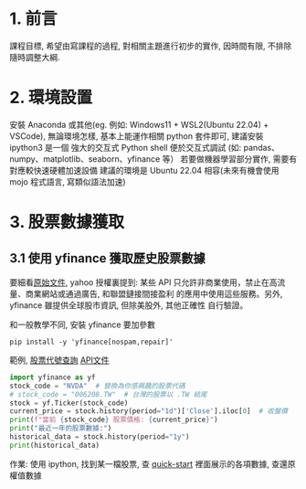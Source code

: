 # 1. 前言
課程目標, 希望由寫課程的過程, 對相關主題進行初步的實作, 因時間有限,
不排除隨時調整大綱.

# 2. 環境設置
安裝 Anaconda 或其他(eg. 例如: Windows11 + WSL2(Ubuntu 22.04) + VSCode),
無論環境怎樣, 基本上能運作相關 python 套件即可, 建議安裝 ipython3 是一個
強大的交互式 Python shell 便於交互式調試
(如: pandas、numpy、matplotlib、seaborn、yfinance 等）
若要做機器學習部分實作, 需要有對應較快速硬體加速設備
建議的環境是 Ubuntu 22.04 相容(未來有機會使用 mojo 程式語言, 寫類似語法加速)
# 3. 股票數據獲取
## 3.1 使用 yfinance 獲取歷史股票數據
要細看[原始文件](https://pypi.org/project/yfinance/), yahoo 授權裏提到:
某些 API 只允許非商業使用，禁止在高流量、商業網站或通過廣告, 和聯盟鏈接間接盈利
的應用中使用這些服務。另外, yfinance 雖提供全球股市資訊, 但除美股外, 其他正確性
自行驗證。

和一般教學不同, 安裝 yfinance 要加參數
```
pip install -y 'yfinance[nospam,repair]'
```
範例, [股票代號查詢](https://finance.yahoo.com/lookup/)
[API文件](https://github.com/ranaroussi/yfinance/wiki/Ticker#history)
```python
import yfinance as yf
stock_code = "NVDA"  # 替換為你感興趣的股票代碼
# stock_code = "006208.TW"  # 台灣的股票以 .TW 結尾
stock = yf.Ticker(stock_code)
current_price = stock.history(period="1d")['Close'].iloc[0]  # 收盤價
print(f"當前 {stock_code} 股票價格: {current_price}")
print("最近一年的股票數據:")
historical_data = stock.history(period="1y")
print(historical_data)
```
作業: 使用 ipython, 找到某一檔股票, 查
[quick-start](https://pypi.org/project/yfinance/#quick-start)
裡面展示的各項數據, 查還原權值數據
